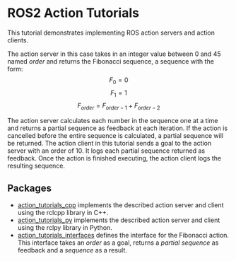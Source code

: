 # ROS2 Action Tutorials

This tutorial demonstrates implementing ROS action servers and action clients.

The action server in this case takes in an integer value between 0 and 45 named *order* and returns the Fibonacci sequence, a sequence with the form:
$$F_0 = 0$$
$$F_1 = 1$$
$$F_{order}=F_{order-1} + F_{order-2}$$

The action server calculates each number in the sequence one at a time and returns a partial sequence as feedback at each iteration. 
If the action is cancelled before the entire sequence is calculated, a partial sequence will be returned.
The action client in this tutorial sends a goal to the action server with an order of 10.
It logs each partial sequence returned as feedback. 
Once the action is finished executing, the action client logs the resulting sequence.

## Packages

- [action_tutorials_cpp](./action_tutorials_cpp) implements the described action server and client using the rclcpp library in C++.
- [action_tutorials_py](./action_tutorials_py) implements the described action server and client using the rclpy library in Python.
- [action_tutorials_interfaces](./action_tutorials_interfaces) defines the interface for the Fibonacci action.
This interface takes an *order* as a goal, returns a *partial sequence* as feedback and a *sequence* as a result.
